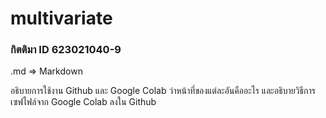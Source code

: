 # multivariate

### กิตติมา ID 623021040-9

.md => Markdown

อธิบายการใช้งาน Github และ Google Colab ว่าหน้าที่ของแต่ละอันคืออะไร และอธิบายวิธีการเซฟไฟล์จาก Google Colab ลงใน Github
